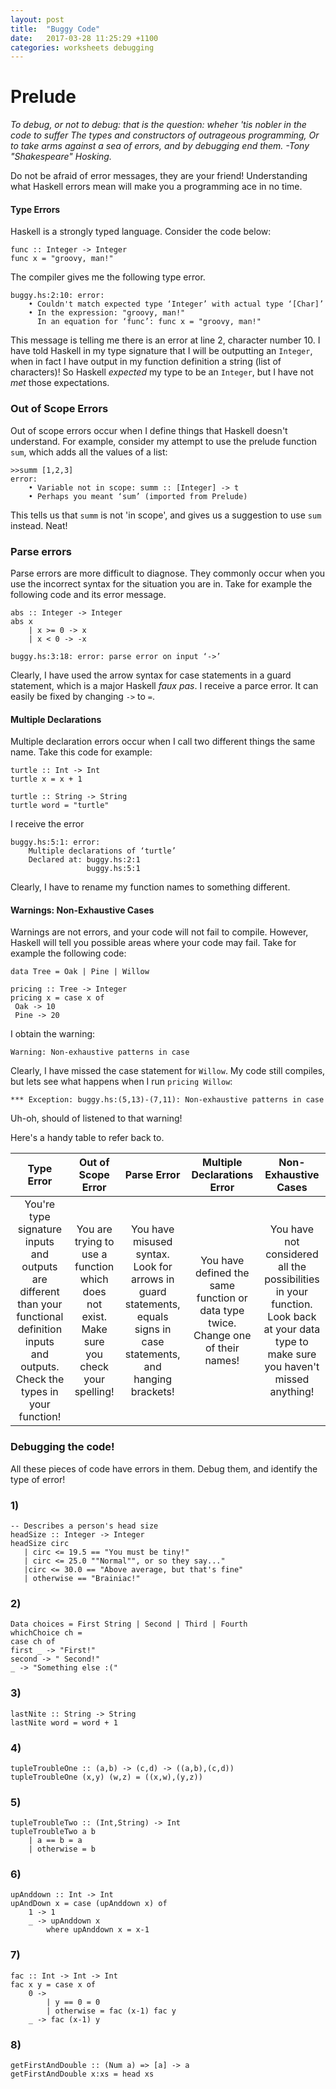 ```yaml
---
layout: post
title:  "Buggy Code"
date:   2017-03-28 11:25:29 +1100
categories: worksheets debugging
---
```


# Prelude
_To debug, or not to debug: that is the question:
wheher 'tis nobler in the code to suffer 
The types and constructors of outrageous programming,
Or to take arms against a sea of errors,
and by debugging end them.
-Tony "Shakespeare" Hosking._

Do not be afraid of error messages, they are your friend! Understanding what Haskell errors mean will make you a programming ace in no time.

#### Type Errors
Haskell is a strongly typed language. Consider the code below:

```
func :: Integer -> Integer
func x = "groovy, man!"
```

The compiler gives me the following type error.

```
buggy.hs:2:10: error:
    • Couldn't match expected type ‘Integer’ with actual type ‘[Char]’
    • In the expression: "groovy, man!"
      In an equation for ‘func’: func x = "groovy, man!"
```

This message is telling me there is an error at line 2, character number 10. I have told Haskell in my type signature that I will be outputting an `Integer`, when in fact I have output in my function definition a string (list of characters)! So Haskell _expected_ my type to be an `Integer`, but I have not _met_ those expectations.


### Out of Scope Errors
Out of scope errors occur when I define things that Haskell doesn't understand. For example, consider my attempt to use the prelude function `sum`, which adds all the values of a list:

```
>>summ [1,2,3]
error:
    • Variable not in scope: summ :: [Integer] -> t
    • Perhaps you meant ‘sum’ (imported from Prelude)
```
This tells us that `summ` is not 'in scope', and gives us a suggestion to use `sum` instead. Neat!

### Parse errors
Parse errors are more difficult to diagnose. They commonly occur when you use the incorrect syntax for the situation you are in. Take for example the following code and its error message.

```
abs :: Integer -> Integer
abs x
	| x >= 0 -> x
	| x < 0 -> -x
	
buggy.hs:3:18: error: parse error on input ‘->’
```
Clearly, I have used the arrow syntax for case statements in a guard statement, which is a major Haskell _faux pas_. I receive a parce error. It can easily be fixed by changing `->` to `=`.

#### Multiple Declarations
Multiple declaration errors occur when I call two different things the same name. Take this code for example:
```
turtle :: Int -> Int
turtle x = x + 1

turtle :: String -> String
turtle word = "turtle"
```
I receive the error
```
buggy.hs:5:1: error:
    Multiple declarations of ‘turtle’
    Declared at: buggy.hs:2:1
                 buggy.hs:5:1
```
Clearly, I have to rename my function names to something different.

#### Warnings: Non-Exhaustive Cases
Warnings are not errors, and your code will not fail to compile. However, Haskell will tell you possible areas where your code may fail. Take for example the following code:

```
data Tree = Oak | Pine | Willow

pricing :: Tree -> Integer
pricing x = case x of
 Oak -> 10
 Pine -> 20
 ```
I obtain the warning:
```
Warning: Non-exhaustive patterns in case
```

Clearly, I have missed the case statement for `Willow`. My code still compiles, but lets see what happens when I run `pricing Willow`:
```
*** Exception: buggy.hs:(5,13)-(7,11): Non-exhaustive patterns in case
```
Uh-oh, should of listened to that warning!

Here's a handy table to refer back to.

|                                                                  Type Error                                                                  |                                     Out of Scope Error                                    |                                                      Parse Error                                                      |                            Multiple Declarations Error                            |                                                          Non-Exhaustive Cases                                                         |
|:--------------------------------------------------------------------------------------------------------------------------------------------:|:-----------------------------------------------------------------------------------------:|:---------------------------------------------------------------------------------------------------------------------:|:---------------------------------------------------------------------------------:|:-------------------------------------------------------------------------------------------------------------------------------------:|
| You're type signature inputs and outputs are different than your functional definition inputs and outputs. Check the types in your function! | You are trying to use a function which does not exist. Make sure you check your spelling! | You have misused syntax. Look for arrows in guard statements, equals signs in case statements, and hanging brackets! | You have defined the same function or data type twice. Change one of their names! | You have not considered all the possibilities in your function. Look back at your data type to make sure you haven't missed anything! |


### Debugging the code!
All these pieces of code have errors in them. Debug them, and identify the type of error!
 ### 1)
 ```
 -- Describes a person's head size
 headSize :: Integer -> Integer
 headSize circ
    | circ <= 19.5 == "You must be tiny!"
    | circ <= 25.0 ""Normal"", or so they say..."
    |circ <= 30.0 == "Above average, but that's fine"
    | otherwise == "Brainiac!"
```
### 2)
```
Data choices = First String | Second | Third | Fourth
whichChoice ch =
case ch of
first _ -> "First!"
second -> " Second!"
_ -> "Something else :("
```
### 3)
```
lastNite :: String -> String
lastNite word = word + 1
```
### 4)
```
tupleTroubleOne :: (a,b) -> (c,d) -> ((a,b),(c,d))
tupleTroubleOne (x,y) (w,z) = ((x,w),(y,z))
```
### 5)
```
tupleTroubleTwo :: (Int,String) -> Int
tupleTroubleTwo a b
    | a == b = a
    | otherwise = b
```
### 6)
```
upAnddown :: Int -> Int
upAndDown x = case (upAnddown x) of
    1 -> 1
    _ -> upAnddown x
        where upAnddown x = x-1
```
### 7)

```
fac :: Int -> Int -> Int
fac x y = case x of
    0 ->
        | y == 0 = 0
        | otherwise = fac (x-1) fac y
    _ -> fac (x-1) y
```
### 8)
```
getFirstAndDouble :: (Num a) => [a] -> a
getFirstAndDouble x:xs = head xs
```
